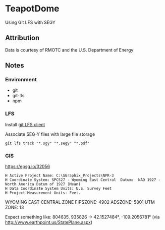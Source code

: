 # TeapotDome
Using Git LFS with SEGY

## Attribution

Data is courtesy of RMOTC and the U.S. Department of Energy

## Notes

### Environment

- git
- git-lfs
- npm




### LFS

Install [git LFS client](https://git-lfs.github.com)

Associate SEG-Y files with large file storage

`git lfs track "*.sgy" "*.segy" "*.pdf"`


### GIS

<https://epsg.io/32056>

    H Active Project Name: C:\GGraphix_Projects\NPR-3
    H Coordinate System: SPCS27 - Wyoming East Central  Datum:  NAD 1927 -  North America Datum of 1927 (Mean)
    H Data Coordinate System Units: U.S. Survey Feet
    H Project Measurement Units: Feet.

WYOMING EAST CENTRAL ZONE FIPSZONE: 4902 ADSZONE: 5801 UTM ZONE: 13

Expect something like: 
804635, 935826 -> 42.1527484°, -109.2056781°
(via http://www.earthpoint.us/StatePlane.aspx)
